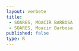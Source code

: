 ```yaml
---
layout: verbete
title:
 - SOARES, MOACIR BARBOSA
 - SOARES, Moacir Barbosa
published: false
type: R
---
```


